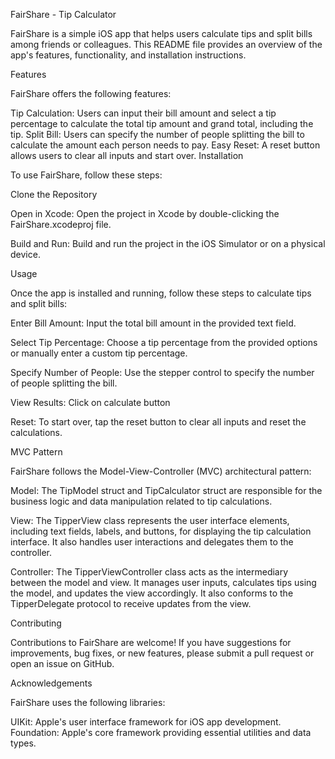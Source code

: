 FairShare - Tip Calculator

FairShare is a simple iOS app that helps users calculate tips and split bills among friends or colleagues. This README file provides an overview of the app's features, functionality, and installation instructions.

Features

FairShare offers the following features:

Tip Calculation: Users can input their bill amount and select a tip percentage to calculate the total tip amount and grand total, including the tip.
Split Bill: Users can specify the number of people splitting the bill to calculate the amount each person needs to pay.
Easy Reset: A reset button allows users to clear all inputs and start over.
Installation

To use FairShare, follow these steps:

Clone the Repository

Open in Xcode: Open the project in Xcode by double-clicking the FairShare.xcodeproj file.

Build and Run: Build and run the project in the iOS Simulator or on a physical device.

Usage

Once the app is installed and running, follow these steps to calculate tips and split bills:

Enter Bill Amount: Input the total bill amount in the provided text field.

Select Tip Percentage: Choose a tip percentage from the provided options or manually enter a custom tip percentage.

Specify Number of People: Use the stepper control to specify the number of people splitting the bill.

View Results: Click on calculate button

Reset: To start over, tap the reset button to clear all inputs and reset the calculations.

MVC Pattern

FairShare follows the Model-View-Controller (MVC) architectural pattern:

Model: The TipModel struct and TipCalculator struct are responsible for the business logic and data manipulation related to tip calculations.

View: The TipperView class represents the user interface elements, including text fields, labels, and buttons, for displaying the tip calculation interface. It also handles user interactions and delegates them to the controller.

Controller: The TipperViewController class acts as the intermediary between the model and view. It manages user inputs, calculates tips using the model, and updates the view accordingly. It also conforms to the TipperDelegate protocol to receive updates from the view.

Contributing

Contributions to FairShare are welcome! If you have suggestions for improvements, bug fixes, or new features, please submit a pull request or open an issue on GitHub.

Acknowledgements

FairShare uses the following libraries:

UIKit: Apple's user interface framework for iOS app development.
Foundation: Apple's core framework providing essential utilities and data types.
